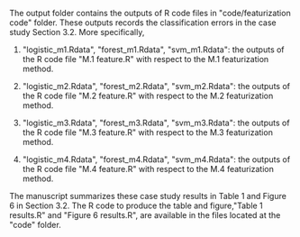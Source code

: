 The output folder contains the outputs of R code files in "code/featurization code" folder. These outputs records the classification errors in the case study Section 3.2. More specifically,

1. "logistic_m1.Rdata", "forest_m1.Rdata", "svm_m1.Rdata":  the outputs of the R code file "M.1 feature.R" with respect to the M.1 featurization method.

1. "logistic_m2.Rdata", "forest_m2.Rdata", "svm_m2.Rdata":  the outputs of the R code file "M.2 feature.R" with respect to the M.2 featurization method.

1. "logistic_m3.Rdata", "forest_m3.Rdata", "svm_m3.Rdata":  the outputs of the R code file "M.3 feature.R" with respect to the M.3 featurization method.

1. "logistic_m4.Rdata", "forest_m4.Rdata", "svm_m4.Rdata":  the outputs of the R code file "M.4 feature.R" with respect to the M.4 featurization method.

The manuscript summarizes these case study results in Table 1 and Figure 6 in Section 3.2. The R code to produce the table and figure,"Table 1 results.R" and "Figure 6 results.R", are available in the files located at the "code" folder.




